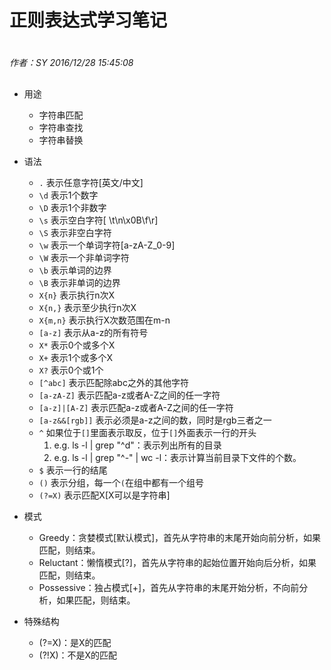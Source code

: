 # 正则表达式学习笔记

#
*作者：SY*
*2016/12/28 15:45:08*
##

+ 用途
	+ 字符串匹配
	+ 字符串查找
	+ 字符串替换

+ 语法
	+ `.`  表示任意字符[英文/中文]
	+ `\d` 表示1个数字
	+ `\D` 表示1个非数字
	+ `\s` 表示空白字符[ \t\n\x0B\f\r]
	+ `\S` 表示非空白字符
	+ `\w` 表示一个单词字符[a-zA-Z_0-9]
	+ `\W` 表示一个非单词字符
	+ `\b` 表示单词的边界
	+ `\B` 表示非单词的边界
	+ `X{n}` 表示执行n次X
	+ `X{n,}` 表示至少执行n次X
	+ `X{m,n}` 表示执行X次数范围在m-n
	+ `[a-z]` 表示从a-z的所有符号
	+ `X*` 表示0个或多个X
	+ `X+` 表示1个或多个X
	+ `X?` 表示0个或1个
	+ `[^abc]` 表示匹配除abc之外的其他字符
	+ `[a-zA-Z]` 表示匹配a-z或者A-Z之间的任一字符
	+ `[a-z]|[A-Z]` 表示匹配a-z或者A-Z之间的任一字符
	+ `[a-z&&[rgb]]` 表示必须是a-z之间的数，同时是rgb三者之一
	+ `^` 如果位于`[]`里面表示取反，位于`[]`外面表示一行的开头
		1. e.g. ls -l | grep "^d"：表示列出所有的目录
		2. e.g. ls -l | grep "^-" | wc -l：表示计算当前目录下文件的个数。
	+ `$` 表示一行的结尾
	+ `()` 表示分组，每一个`(`在组中都有一个组号
	+ `(?=X)` 表示匹配X[X可以是字符串]	
	
+ 模式
	+ Greedy：贪婪模式[默认模式]，首先从字符串的末尾开始向前分析，如果匹配，则结束。
	+ Reluctant：懒惰模式[?]，首先从字符串的起始位置开始向后分析，如果匹配，则结束。
	+ Possessive：独占模式[+]，首先从字符串的末尾开始分析，不向前分析，如果匹配，则结束。
	
+ 特殊结构
	+ (?=X)：是X的匹配
	+ (?!X)：不是X的匹配
